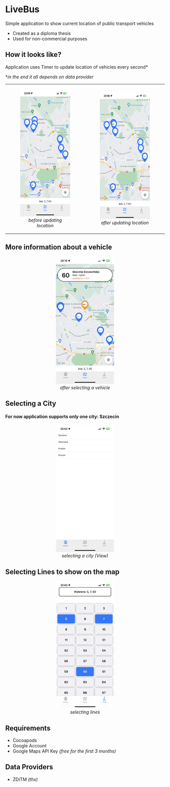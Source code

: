 # LiveBus

Simple application to show current location of public transport vehicles 

<ul>
<li>Created as a diploma thesis</li>
<li>Used for non-commercial purposes</li>
</ul>

## How it looks like?

Application uses Timer to update location of vehicles every second\*

<p>*<cite>in the end it all depends on data provider</cite></p>

<table style="margin-left:auto; margin-right:auto">
<tr>
<td>
 <figure align="center">
  <img src="showcase/before.PNG" height="400" alt="before"/><br>
  <figcaption><cite>before updating location</cite></figcaption>
</figure>
 </td>
<td> 
<figure align="center">
  <img src="showcase/after.PNG" height="400" alt="after"/><br>
  <figcaption><cite>after updating location</cite></figcaption>
</figure>
 </td>
</tr></table>

## More information about a vehicle

<figure align="center">
  <img src="showcase/selected.PNG" height="400" alt="selecting a vehicle"/> <br>
  <figcaption><cite>after selecting a vehicle</cite></figcaption>
</figure>

## Selecting a City

#### For now application supports only one city: Szczecin

 <figure align="center">
  <img src="showcase/cities.PNG" height="400" alt="before"/>
  <figcaption><cite>selecting a city (View)</cite></figcaption>
</figure>

## Selecting Lines to show on the map

 <figure align="center">
  <img src="showcase/list.PNG" height="400" alt="before"/>
  <figcaption><cite>selecting lines</cite></figcaption>
</figure>

## Requirements

<ul>
<li>Cocoapods</li>
<li>Google Account</li>
<li>Google Maps API Key <cite>(free for the first 3 months)</cite></li>
</ul>

## Data Providers

<ul>
<li>ZDiTM <cite>(thx)</cite</li>
</ul>
